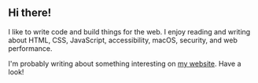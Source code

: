 ## Hi there!

I like to write code and build things for the web. I enjoy reading and writing about HTML, CSS, JavaScript, accessibility, macOS, security, and web performance.

I'm probably writing about something interesting on [my website](https://tannerdolby.com). Have a look!